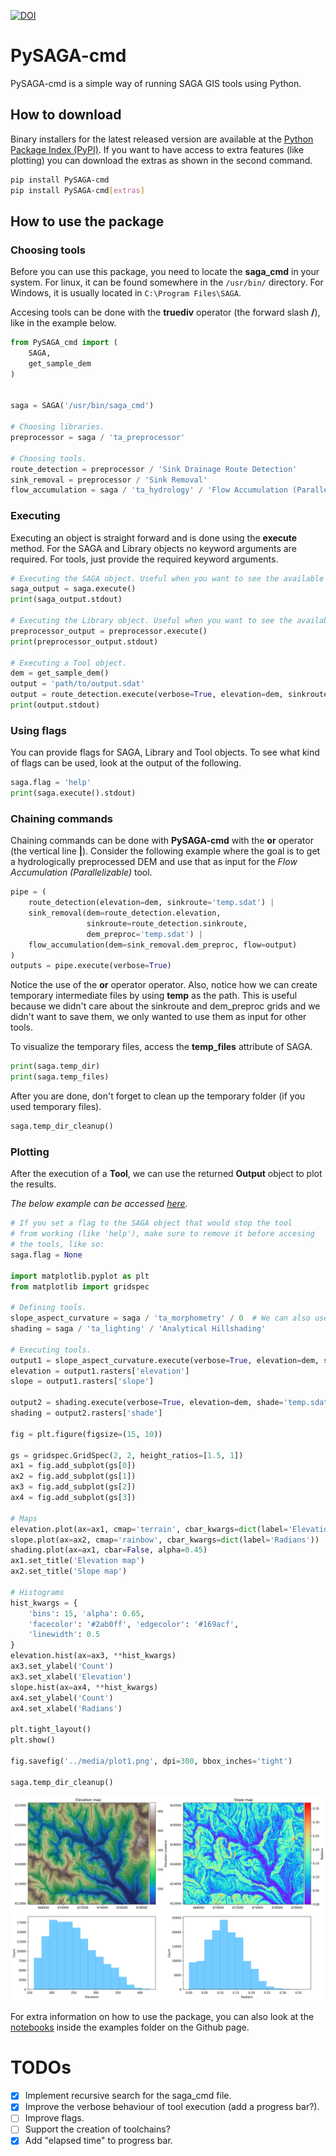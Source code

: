 [![DOI](https://zenodo.org/badge/711593377.svg)](https://zenodo.org/doi/10.5281/zenodo.10673418)
# PySAGA-cmd
PySAGA-cmd is a simple way of running SAGA GIS tools using Python.

## How to download

Binary installers for the latest released version are available at the [Python Package Index (PyPI)](https://pypi.org/project/PySAGA-cmd/). If you want to have access to extra features (like plotting) you can download the extras as shown in the second command.
```sh
pip install PySAGA-cmd
pip install PySAGA-cmd[extras]
```

## How to use the package

### Choosing tools

Before you can use this package, you need to locate the **saga_cmd** in your system. For linux, it can be found somewhere in the `/usr/bin/` directory. For Windows, it is usually located in `C:\Program Files\SAGA`.

Accesing tools can be done with the **truediv** operator (the forward slash **/**), like in the example below.

```python
from PySAGA_cmd import (
    SAGA,
    get_sample_dem
)


saga = SAGA('/usr/bin/saga_cmd')

# Choosing libraries.
preprocessor = saga / 'ta_preprocessor'

# Choosing tools.
route_detection = preprocessor / 'Sink Drainage Route Detection'
sink_removal = preprocessor / 'Sink Removal'
flow_accumulation = saga / 'ta_hydrology' / 'Flow Accumulation (Parallelizable)'
```

### Executing

Executing an object is straight forward and is done using the **execute** method. For the SAGA and Library objects no keyword arguments are required. For tools, just provide the required keyword arguments.

```python
# Executing the SAGA object. Useful when you want to see the available libraries.
saga_output = saga.execute()
print(saga_output.stdout)

# Executing the Library object. Useful when you want to see the available tools.
preprocessor_output = preprocessor.execute()
print(preprocessor_output.stdout)

# Executing a Tool object.
dem = get_sample_dem()
output = 'path/to/output.sdat'
output = route_detection.execute(verbose=True, elevation=dem, sinkroute=output)
print(output.stdout)
```

### Using flags

You can provide flags for SAGA, Library and Tool objects. To see what kind of flags can be used, look at the output of the following.

```python
saga.flag = 'help'
print(saga.execute().stdout)
```

### Chaining commands

Chaining commands can be done with **PySAGA-cmd** with the **or** operator (the vertical line **|**). Consider the following example where the goal is to get a hydrologically preprocessed DEM and use that as input for the *Flow Accumulation (Parallelizable)* tool.

```python
pipe = (
    route_detection(elevation=dem, sinkroute='temp.sdat') |
    sink_removal(dem=route_detection.elevation,
                 sinkroute=route_detection.sinkroute,
                 dem_preproc='temp.sdat') |
    flow_accumulation(dem=sink_removal.dem_preproc, flow=output)
)
outputs = pipe.execute(verbose=True)
```

Notice the use of the **or** operator operator. Also, notice how we can create temporary intermediate files by using **temp** as the path. This is useful because we didn't care about the sinkroute and dem_preproc grids and we didn't want to save them, we only wanted to use them as input for other tools.

To visualize the temporary files, access the **temp_files** attribute of SAGA.

```python
print(saga.temp_dir)
print(saga.temp_files)
```

After you are done, don't forget to clean up the temporary folder (if you used temporary files).

```python
saga.temp_dir_cleanup()
```

### Plotting

After the execution of a **Tool**, we can use the returned **Output** object to plot the results.

*The below example can be accessed [here](https://github.com/alecsandrei/PySAGA-cmd/blob/master/examples/plot.py).*

```python
# If you set a flag to the SAGA object that would stop the tool
# from working (like 'help'), make sure to remove it before accesing
# the tools, like so:
saga.flag = None

import matplotlib.pyplot as plt
from matplotlib import gridspec

# Defining tools.
slope_aspect_curvature = saga / 'ta_morphometry' / 0  # We can also use tool indices to access tools.
shading = saga / 'ta_lighting' / 'Analytical Hillshading'

# Executing tools.
output1 = slope_aspect_curvature.execute(verbose=True, elevation=dem, slope='temp.sdat')
elevation = output1.rasters['elevation']
slope = output1.rasters['slope']

output2 = shading.execute(verbose=True, elevation=dem, shade='temp.sdat', method='5')
shading = output2.rasters['shade']

fig = plt.figure(figsize=(15, 10))

gs = gridspec.GridSpec(2, 2, height_ratios=[1.5, 1])
ax1 = fig.add_subplot(gs[0])
ax2 = fig.add_subplot(gs[1])
ax3 = fig.add_subplot(gs[2])
ax4 = fig.add_subplot(gs[3])

# Maps
elevation.plot(ax=ax1, cmap='terrain', cbar_kwargs=dict(label='Elevation (meters)'))
slope.plot(ax=ax2, cmap='rainbow', cbar_kwargs=dict(label='Radians'))
shading.plot(ax=ax1, cbar=False, alpha=0.45)
ax1.set_title('Elevation map')
ax2.set_title('Slope map')

# Histograms
hist_kwargs = {
    'bins': 15, 'alpha': 0.65,
    'facecolor': '#2ab0ff', 'edgecolor': '#169acf',
    'linewidth': 0.5
}
elevation.hist(ax=ax3, **hist_kwargs)
ax3.set_ylabel('Count')
ax3.set_xlabel('Elevation')
slope.hist(ax=ax4, **hist_kwargs)
ax4.set_ylabel('Count')
ax4.set_xlabel('Radians')

plt.tight_layout()
plt.show()

fig.savefig('../media/plot1.png', dpi=300, bbox_inches='tight')

saga.temp_dir_cleanup()
```
<img src="https://github.com/alecsandrei/PySAGA-cmd/blob/master/media/plot1.png?raw=true" />

For extra information on how to use the package, you can also look at the [notebooks](https://github.com/alecsandrei/PySAGA-cmd/tree/master/examples/notebooks) inside the examples folder on the Github page.


# TODOs

- [x] Implement recursive search for the saga_cmd file.
- [x] Improve the verbose behaviour of tool execution (add a progress bar?).
- [ ] Improve flags.
- [ ] Support the creation of toolchains?
- [x] Add "elapsed time" to progress bar.
